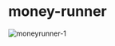 # money-runner
 
![moneyrunner-1](https://github.com/aykutserbest/money-runner/assets/42496816/b910c312-d33e-44e9-bfd4-a8fe3ff988da)
